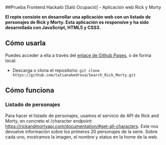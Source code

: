 ##Prueba Frontend Hackatò [Saló Ocupació] - Aplicación web Rick y Morty

**El repte consiste en desarrollar una aplicación web con un listado de personajes de Rick y Morty. Esta aplicación es responsive y ha sido desarrollada con JavaScript, HTML5 y CSS3.**

## Cómo usarla
Puedes acceder a ella a través del [enlace de Github Pages](https://tatianakedrova.github.io/Search_Rick_Morty/), o de forma local:

- Descarga o clona el repositorio:
`git clone https://github.com/tatianakedrova/Search_Rick_Morty.git`

## Cómo funciona
  
### Listado de personajes
Para hacer el listado de personajes, usamos el servicio de API de Rick and Morty, en concreto el /character endpoint: https://rickandmortyapi.com/documentation/#get-all-characters. Este nos devuelve información sobre los primeros 20 personajes de la serie. Sobre cada uno, mostramos la imagen, el nombre y status en la home de la web.
